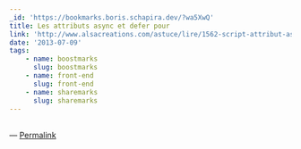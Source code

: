 ```yaml
---
_id: 'https://bookmarks.boris.schapira.dev/?wa5XwQ'
title: Les attributs async et defer pour
link: 'http://www.alsacreations.com/astuce/lire/1562-script-attribut-async-defer.html'
date: '2013-07-09'
tags:
    - name: boostmarks
      slug: boostmarks
    - name: front-end
      slug: front-end
    - name: sharemarks
      slug: sharemarks
---
```


<br>&#8212;
<a href="https://bookmarks.boris.schapira.dev/?wa5XwQ" title="Permalink">Permalink</a>
